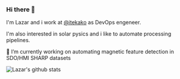 ### Hi there 👋

I'm Lazar and i work at [@itekako](https://github.com/itekako) as DevOps engeneer.

I'm also interested in solar pysics and i like to automate processing pipelines. 

🔭 I’m currently working on automating magnetic feature detection in SDO/HMI SHARP datasets


![Lazar's github stats](https://github-readme-stats.vercel.app/api?username=lzivadinovic&show_icons=true)

<!--
**lzivadinovic/lzivadinovic** is a ✨ _special_ ✨ repository because its `README.md` (this file) appears on your GitHub profile.

Here are some ideas to get you started:

- 🔭 I’m currently working on ...
- 🌱 I’m currently learning ...
- 👯 I’m looking to collaborate on ...
- 🤔 I’m looking for help with ...
- 💬 Ask me about ...
- 📫 How to reach me: ...
- 😄 Pronouns: ...
- ⚡ Fun fact: ...
-->
